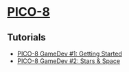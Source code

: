 # [PICO-8][pico8]

## Tutorials

+ [PICO-8 GameDev #1: Getting Started](https://forum.clockworkpi.com/t/pico-8-gamedev-1-getting-started-tutorial/2347)
+ [PICO-8 GameDev #2: Stars & Space](https://forum.clockworkpi.com/t/pico-8-gamedev-2-stars-space-tutorial/2455)


[pico8]: https://www.lexaloffle.com/pico-8.php

